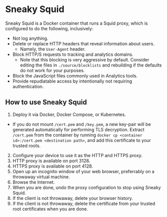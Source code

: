 # Sneaky Squid

Sneaky Squid is a Docker container that runs a Squid proxy, which is configured
to do the following, inclusively:

- Not log anything.
- Delete or replace HTTP headers that reveal information about users.
  - Namely, the `User-Agent` header.
- Block HTTP/S requests to tracking and analytics domains.
  - Note that this blocking is very aggressive by default. Consider editing
    the files in `./source/blocklists` and rebuilding if the defaults do not
    work for your purposes.
- Block the JavaScript files commonly used in Analytics tools.
- Provide repudiatable access by intentionally not requiring authentication.

## How to use Sneaky Squid

1. Deploy it via Docker, Docker Compose, or Kubernetes.
  - If you do not mount `/cert.pem` and `/key.pem`, a new key-pair will be
    generated automatically for performing TLS decryption. Extract `/cert.pem`
    from the container by running
    `docker cp <container id>:/cert.pem <destination path>`, and add this
    certificate to your trusted roots.
2. Configure your device to use it as the HTTP and HTTPS proxy.
  1. HTTP proxy is available on port 3128.
  2. HTTPS proxy is available on port 4128.
3. Open up an incognito window of your web browser, preferrably on a
   throwaway virtual machine.
4. Browse the Internet.
5. When you are done, undo the proxy configuration to stop using Sneaky Squid.
6. If the client is not throwaway, delete your browser history.
7. If the client is not throwaway, delete the certificate from your trusted
   root certificates when you are done.